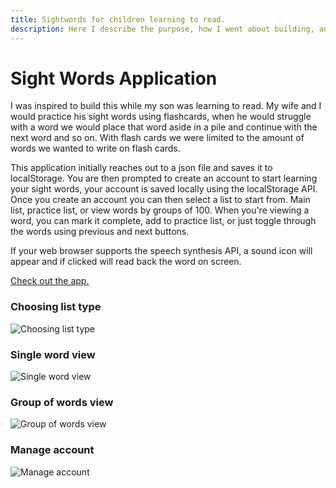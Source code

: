 ```yaml
---
title: Sightwords for children learning to read.
description: Here I describe the purpose, how I went about building, and challenges I faced building this application.
---
```


# Sight Words Application

I was inspired to build this while my son was learning to read. My wife and I would practice his sight words using flashcards, when he would struggle with a word we would place that word aside in a pile and continue with the next word and so on. With flash cards we were limited to the amount of words we wanted to write on flash cards.

This application initially reaches out to a json file and saves it to localStorage. You are then prompted to create an account to start learning your sight words, your account is saved locally using the localStorage API. Once you create an account you can then select a list to start from. Main list, practice list, or view words by groups of 100. When you're viewing a word, you can mark it complete, add to practice list, or just toggle through the words using previous and next buttons.

If your web browser supports the speech synthesis API, a sound icon will appear and if clicked will read back the word on screen.

<a href="//sightwords.czaas.com" target="_blank">Check out the app.</a>

### Choosing list type

![Choosing list type](/images/sightwords-list.jpg)

### Single word view

![Single word view](/images/sightwords-single.jpg)

### Group of words view

![Group of words view](/images/sightwords-group.jpg)

### Manage account

![Manage account](/images/sightwords-manage-account.jpg)